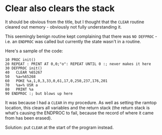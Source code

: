 # Clear also clears the stack

It should be obvious from the title, but I thought that the `CLEAR` routine cleared out memory - obviously not fully understanding it.

This seemingly benign routine kept complaining that there was `NO DEFPROC` - i.e. an `ENDPROC` was called but currently the state wasn't in a routine.

Here's a sample of the code:

```nextbasic
10 PROC init()
20 REPEAT : PRINT AT 0,0;"o": REPEAT UNTIL 0 :; never makes it here
30 DEFPROC init()
40   CLEAR %65267
50   %a=%65268
60   POKE %a,1,0,3,33,0,61,17,0,250,237,176,201
70   %a=% USR a
80   PRINT %a
90 ENDPROC :; but blows up here
```

It was because I had a `CLEAR` in my procedure. As well as setting the ramtop location, this clears all variables and the return stack (the return stack is what's causing the ENDPROC to fail, because the record of where it came from has been erased).

Solution: put `CLEAR` at the start of the program instead.
